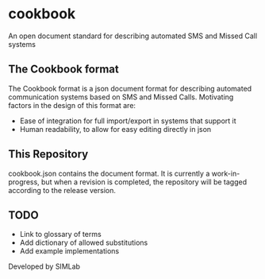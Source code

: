 cookbook
========

An open document standard for describing automated SMS and Missed Call systems

## The Cookbook format
The Cookbook format is a json document format for describing automated communication systems based on SMS and Missed Calls. Motivating factors in the design of this format are:
- Ease of integration for full import/export in systems that support it
- Human readability, to allow for easy editing directly in json

## This Repository
cookbook.json contains the document format. It is currently a work-in-progress, but when a revision is completed, the repository will be tagged according to the release version.

## TODO
- Link to glossary of terms
- Add dictionary of allowed substitutions
- Add example implementations

Developed by SIMLab

